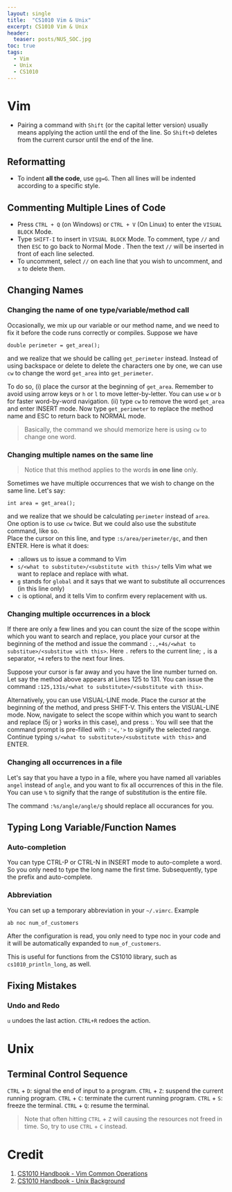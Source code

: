 ```yaml
---
layout: single
title:  "CS1010 Vim & Unix"
excerpt: CS1010 Vim & Unix 
header:
  teaser: posts/NUS_SOC.jpg
toc: true
tags:
  - Vim
  - Unix
  - CS1010
---
```


# Vim
- Pairing a command with `Shift` (or the capital letter version) usually means applying the action until the end of the line. So `Shift+D` deletes from the current cursor until the end of the line.

## Reformatting
- To indent **all the code**, use `gg=G`. Then all lines will be indented according to a specific style.

## Commenting Multiple Lines of Code
- Press `CTRL + Q` (on Windows) or `CTRL + V` (On Linux) to enter the `VISUAL BLOCK` Mode.
- Type `SHIFT-I` to insert in `VISUAL BLOCK` Mode. To comment, type `//` and then `ESC` to go back to Normal Mode  . Then the text `//` will be inserted in front of each line selected.
- To uncomment, select `//` on each line that you wish to uncomment, and `x` to delete them.

## Changing Names
### Changing the name of one type/variable/method call
Occasionally, we mix up our variable or our method name, and we need to fix it before the code runs correctly or compiles. Suppose we have
```
double perimeter = get_area();
```
and we realize that we should be calling `get_perimeter` instead. Instead of using backspace or delete to delete the characters one by one, we can use `cw` to change the word `get_area` into `get_perimeter`.

To do so, (i) place the cursor at the beginning of `get_area`. Remember to avoid using arrow keys or `h` or `l` to move letter-by-letter. You can use `w` or `b` for faster word-by-word navigation. (ii) type `cw` to remove the word `get_area` and enter INSERT mode. Now type `get_perimeter` to replace the method name and ESC to return back to NORMAL mode.

> Basically, the command we should memorize here is using `cw` to change one word.

### Changing multiple names on the same line
> Notice that this method applies to the words **in one line** only.

Sometimes we have multiple occurrences that we wish to change on the same line. Let's say:
```
int area = get_area();
```
and we realize that we should be calculating `perimeter` instead of `area`. \
One option is to use `cw` twice. But we could also use the substitute command, like so. \
Place the cursor on this line, and type `:s/area/perimeter/gc`, and then ENTER. Here is what it does:
- `:`allows us to issue a command to Vim
- `s/<what to substitute>/<substitute with this>/` tells Vim what we want to replace and replace with what.
- `g` stands for `global` and it says that we want to substitute all occurrences (in this line only)
- `c` is optional, and it tells Vim to confirm every replacement with us.

### Changing multiple occurrences in a block
If there are only a few lines and you can count the size of the scope within which you want to search and replace, you place your cursor at the beginning of the method and issue the command `:.,+4s/<what to substitue>/<substitue with this>`. Here `.` refers to the current line; `,` is a separator, `+4` refers to the next four lines.

Suppose your cursor is far away and you have the line number turned on. Let say the method above appears at Lines 125 to 131. You can issue the command `:125,131s/<what to substitute>/<substitute with this>`.

Alternatively, you can use VISUAL-LINE mode. Place the cursor at the beginning of the method, and press SHIFT-V. This enters the VISUAL-LINE mode. Now, navigate to select the scope within which you want to search and replace (5j or } works in this case), and press :. You will see that the command prompt is pre-filled with `:'<,'>` to signify the selected range. Continue typing `s/<what to substitute>/<substitute with this>` and ENTER.

### Changing all occurrences in a file
Let's say that you have a typo in a file, where you have named all variables `angel` instead of `angle`, and you want to fix all occurrences of this in the file. You can use `%` to signify that the range of substitution is the entire file.

The command `:%s/angle/angle/g` should replace all occurances for you.

## Typing Long Variable/Function Names
### Auto-completion
You can type CTRL-P or CTRL-N in INSERT mode to auto-complete a word. So you only need to type the long name the first time. Subsequently, type the prefix and auto-complete.

### Abbreviation
You can set up a temporary abbreviation in your `~/.vimrc`. Example
```
ab noc num_of_customers
```
After the configuration is read, you only need to type noc in your code and it will be automatically expanded to `num_of_customers`.

This is useful for functions from the CS1010 library, such as `cs1010_println_long`, as well.

## Fixing Mistakes
### Undo and Redo
`u` undoes the last action. `CTRL+R` redoes the action.

# Unix
## Terminal Control Sequence
`CTRL` + `D`: signal the end of input to a program.
`CTRL` + `Z`: suspend the current running program.
`CTRL` + `C`: terminate the current running program.
`CTRL` + `S`: freeze the terminal.
`CTRL` + `Q`: resume the terminal.

> Note that often hitting `CTRL` + `Z` will causing the resources not freed in time. So, try to use `CTRL` + `C` instead.

# Credit
1. [CS1010 Handbook - Vim Common Operations](https://nus-cs1010.github.io/2425-s1/guides/vim-operations.html)
2. [CS1010 Handbook - Unix Background](https://nus-cs1010.github.io/2425-s1/guides/unix-background.html)
